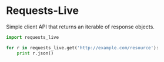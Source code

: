 # Requests-Live

Simple client API that returns an iterable of response objects.

```python
import requests_live

for r in requests_live.get('http://example.com/resource'):
	print r.json()
```
